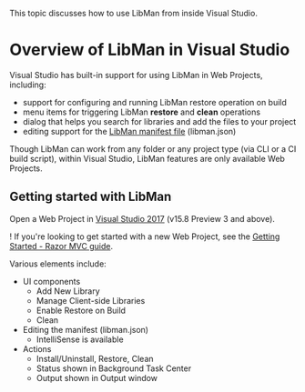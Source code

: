 This topic discusses how to use LibMan from inside Visual Studio.

# Overview of LibMan in Visual Studio

Visual Studio has built-in support for using LibMan in Web Projects, including:

- support for configuring and running LibMan restore operation on build
- menu items for triggering LibMan **restore** and **clean** operations
- dialog that helps you search for libraries and add the files to your project
- editing support for the [LibMan manifest file](libman-manifest) (libman.json)

Though LibMan can work from any folder or any project type (via CLI or a CI build script), within Visual Studio, LibMan features are only available Web Projects.

## Getting started with LibMan

Open a Web Project in [Visual Studio 2017](https://visualstudio.com/vs) (v15.8 Preview 3 and above).

! If you're looking to get started with a new Web Project, see the [Getting Started - Razor MVC guide](getting-started-with-web).

Various elements include:
- UI components
  - Add New Library
  - Manage Client-side Libraries
  - Enable Restore on Build
  - Clean
- Editing the manifest (libman.json)
  - IntelliSense is available
- Actions
  - Install/Uninstall, Restore, Clean
  - Status shown in Background Task Center
  - Output shown in Output window